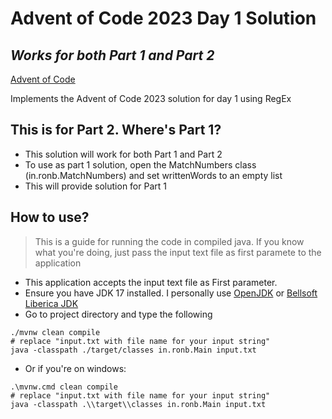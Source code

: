# Advent of Code 2023 Day 1 Solution
## _Works for both Part 1 and Part 2_

[Advent of Code](https://adventofcode.com/)

Implements the Advent of Code 2023 solution for day 1 using RegEx

## This is for Part 2. Where's Part 1?

- This solution will work for both Part 1 and Part 2
- To use as part 1 solution, open the MatchNumbers class (in.ronb.MatchNumbers) and set writtenWords to an empty list
- This will provide solution for Part 1


## How to use?
> This is a guide for running the code in compiled java. If you know what you're doing, just pass the input text file as first paramete to the application
- This application accepts the input text file as First parameter.
- Ensure you have JDK 17 installed. I personally use [OpenJDK](https://openjdk.org/) or [Bellsoft Liberica JDK](https://bell-sw.com/pages/downloads/#jdk-17-lts)
- Go to project directory and type the following
```
./mvnw clean compile
# replace "input.txt with file name for your input string"
java -classpath ./target/classes in.ronb.Main input.txt
```
- Or if you're on windows:
```
.\mvnw.cmd clean compile
# replace "input.txt with file name for your input string"
java -classpath .\\target\\classes in.ronb.Main input.txt
```
